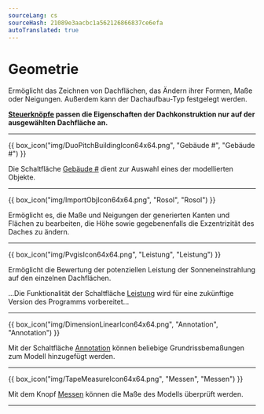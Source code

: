 ```yaml
---
sourceLang: cs
sourceHash: 21089e3aacbc1a562126866837ce6efa
autoTranslated: true
---
```


# Geometrie

<p>
Ermöglicht das Zeichnen von Dachflächen, das Ändern ihrer Formen, Maße oder Neigungen. Außerdem kann der Dachaufbau-Typ festgelegt werden.
</p>

<p>
<b><u>Steuerknöpfe</u> passen die Eigenschaften der Dachkonstruktion nur auf der ausgewählten Dachfläche an.</b>
</p>

<hr class="main"> <!-- Vodorovná čára jako oddělovač sekce -->
{{ box_icon("img/DuoPitchBuildingIcon64x64.png", "Gebäude #", "Gebäude #") }}

Die Schaltfläche <u>Gebäude #</u> dient zur Auswahl eines der modellierten Objekte.

<hr class="main"> <!-- Vodorovná čára jako oddělovač sekce -->

{{ box_icon("img/ImportObjIcon64x64.png", "Rosol", "Rosol") }}

<p>
Ermöglicht es, die Maße und Neigungen der generierten Kanten und Flächen zu bearbeiten, die Höhe sowie gegebenenfalls die Exzentrizität des Daches zu ändern.
</p>

<hr class="main"> <!-- Vodorovná čára jako oddělovač sekce -->

{{ box_icon("img/PvgisIcon64x64.png", "Leistung", "Leistung") }}

<p>
Ermöglicht die Bewertung der potenziellen Leistung der Sonneneinstrahlung auf den einzelnen Dachflächen.
</p>

<p>
...Die Funktionalität der Schaltfläche <u>Leistung</u> wird für eine zukünftige Version des Programms vorbereitet...
</p>

<hr class="main"> <!-- Vodorovná čára jako oddělovač sekce -->

{{ box_icon("img/DimensionLinearIcon64x64.png", "Annotation", "Annotation") }}

<p>
Mit der Schaltfläche <u>Annotation</u> können beliebige Grundrissbemaßungen zum Modell hinzugefügt werden.
</p>

<hr class="main"> <!-- Vodorovná čára jako oddělovač sekce -->

{{ box_icon("img/TapeMeasureIcon64x64.png", "Messen", "Messen") }}

<p>
Mit dem Knopf <u>Messen</u> können die Maße des Modells überprüft werden.
</p>

<hr class="main"> <!-- Vodorovná čára jako oddělovač sekce -->

<!-- product: HiStruct Roofs -->
